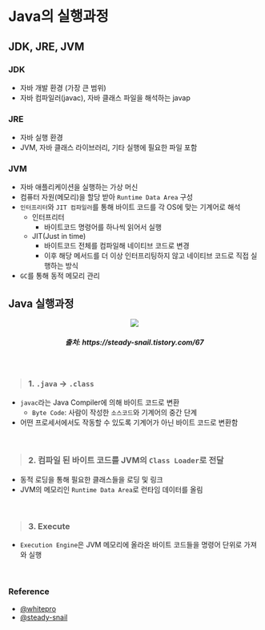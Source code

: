 # Java의 실행과정

## JDK, JRE, JVM

### JDK

- 자바 개발 환경 (가장 큰 범위)
- 자바 컴파일러(javac), 자바 클래스 파일을 해석하는 javap

### JRE

- 자바 실행 환경
- JVM, 자바 클래스 라이브러리, 기타 실행에 필요한 파일 포함

### JVM

- 자바 애플리케이션을 실행하는 가상 머신
- 컴퓨터 자원(메모리)을 할당 받아 `Runtime Data Area` 구성
- `인터프리터`와 `JIT 컴파일러`를 통해 바이트 코드를 각 OS에 맞는 기계어로 해석
  - 인터프리터
    - 바이트코드 명령어를 하나씩 읽어서 실행
  - JIT(Just in time)
    - 바이트코드 전체를 컴파일해 네이티브 코드로 변경
    - 이후 해당 메서드를 더 이상 인터프리팅하지 않고 네이티브 코드로 직접 실행하는 방식
- `GC`를 통해 동적 메모리 관리

## Java 실행과정

<div align=center>
    <img src='../../resources/java/executeJava.png'>
    <h5>출처: https://steady-snail.tistory.com/67</h5>
</div>

<br>

> ### 1. `.java` → `.class`

- `javac`라는 Java Compiler에 의해 바이트 코드로 변환
  - `Byte Code`: 사람이 작성한 `소스코드`와 기계어의 중간 단계
- 어떤 프로세서에서도 작동할 수 있도록 기계어가 아닌 바이트 코드로 변환함

<br>

> ### 2. 컴파일 된 바이트 코드를 JVM의 `Class Loader`로 전달

- 동적 로딩을 통해 필요한 클래스들을 로딩 및 링크
- JVM의 메모리인 `Runtime Data Area`로 런타임 데이터를 올림

<br>

> ### 3. Execute

- `Execution Engine`은 JVM 메모리에 올라온 바이트 코드들을 명령어 단위로 가져와 실행

<br>

### Reference

- [@whitepro](https://whitepro.tistory.com/458)
- [@steady-snail](https://steady-snail.tistory.com/67)
